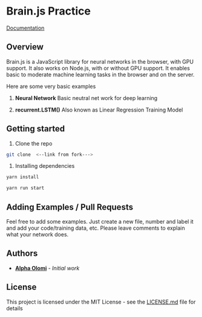 # Brain.js Practice

[Documentation](https://github.com/BrainJS/brain.js#brainjs)

## Overview

Brain.js is a JavaScript library for neural networks in the browser, with GPU support. It also works on Node.js, with or without GPU support.
It enables basic to moderate machine learning tasks in the browser and on the server.

Here are some very basic examples

1. **Neural Network**
   Basic neutral net work for deep learning

2. **recurrent.LSTM()**
   Also known as Linear Regression Training Model

## Getting started

1. Clone the repo

```bash
git clone  <--link from fork--->
```

1. Installing dependencies

```bash
yarn install
```

```bash
yarn run start
```

## Adding Examples / Pull Requests

Feel free to add some examples. 
Just create a new file, number and label it and add your code/training data, etc. 
Please leave comments to explain what your network does.

## Authors

* **[Alpha Olomi]()** - *Initial work*

## License

This project is licensed under the MIT License - see the [LICENSE.md](LICENSE.md) file for details
